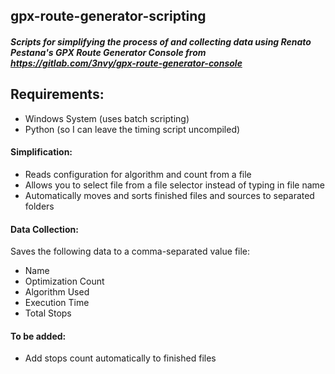 ## gpx-route-generator-scripting

##### Scripts for simplifying the process of and collecting data using Renato Pestana's GPX Route Generator Console from <https://gitlab.com/3nvy/gpx-route-generator-console>

## Requirements:

* Windows System (uses batch scripting)
* Python (so I can leave the timing script uncompiled)

#### Simplification:

* Reads configuration for algorithm and count from a file
* Allows you to select file from a file selector instead of typing in file name
* Automatically moves and sorts finished files and sources to separated folders

#### Data Collection:

Saves the following data to a comma-separated value file:

* Name
* Optimization Count
* Algorithm Used
* Execution Time
* Total Stops

#### To be added:

* Add stops count automatically to finished files

#### 
